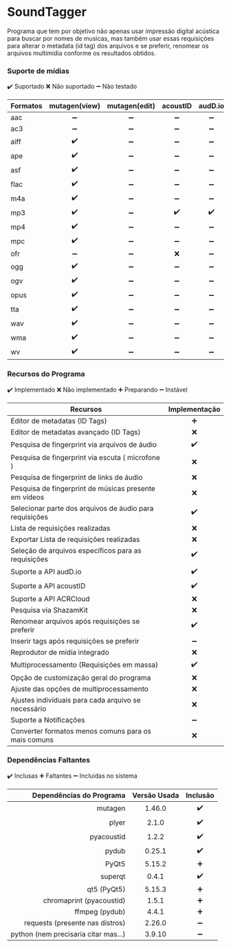 # SoundTagger

Programa que tem por objetivo não apenas usar impressão digital acústica para buscar por nomes de musicas, mas também
usar essas requisições para alterar o metadata (id tag) dos arquivos e se preferir, renomear os arquivos multimídia
conforme os resultados obtidos.

### Suporte de mídias

✔️ Suportado ❌ Não suportado ➖ Não testado

| Formatos | mutagen(view) | mutagen(edit) | acoustID | audD.io |
|----------|:-------------:|:-------------:|:--------:|:-------:|
| aac      |       ➖       |       ➖       |    ➖     |    ➖    |
| ac3      |       ➖       |       ➖       |    ➖     |    ➖    |
| aiff     |      ✔️       |       ➖       |    ➖     |    ➖    |
| ape      |      ✔️       |       ➖       |    ➖     |    ➖    |
| asf      |      ✔️       |       ➖       |    ➖     |    ➖    |
| flac     |      ✔️       |       ➖       |    ➖     |    ➖    |
| m4a      |      ✔️       |       ➖       |    ➖     |    ➖    |
| mp3      |      ✔️️      |       ➖       |    ✔️    |   ✔️    |
| mp4      |      ✔️       |       ➖       |    ➖     |    ➖    |
| mpc      |      ✔️       |       ➖       |    ➖     |    ➖    |
| ofr      |       ➖       |       ➖       |    ❌     |    ➖    |
| ogg      |      ✔️       |       ➖       |    ➖     |    ➖    |
| ogv      |      ✔️       |       ➖       |    ➖     |    ➖    |
| opus     |      ✔️       |       ➖       |    ➖     |    ➖    |
| tta      |      ✔️       |       ➖       |    ➖     |    ➖    |
| wav      |      ✔️       |       ➖       |    ➖     |    ➖    |
| wma      |      ✔️       |       ➖       |    ➖     |    ➖    |
| wv       |      ✔️       |       ➖       |    ➖     |    ➖    |
 
### Recursos do Programa

✔️ Implementado ❌ Não implementado ➕ Preparando ➖ Instável

| Recursos                                                | Implementação |
|---------------------------------------------------------|:-------------:|
| Editor de metadatas (ID Tags)                           |       ➕       |
| Editor de metadatas avançado (ID Tags)                  |       ❌       |
| Pesquisa de fingerprint via arquivos de áudio           |      ✔️       |
| Pesquisa de fingerprint via escuta ( microfone )        |       ❌       |
| Pesquisa de fingerprint de links de áudio               |       ❌       |
| Pesquisa de fingerprint de músicas presente em vídeos   |       ❌       |
| Selecionar parte dos arquivos de áudio para requisições |      ✔️       |
| Lista de requisições realizadas                         |       ❌       |
| Exportar Lista de requisições realizadas                |       ❌       |
| Seleção de arquivos específicos para as requisições     |      ✔️       |
| Suporte a API audD.io                                   |      ✔️       |
| Suporte a API acoustID                                  |      ✔️       |
| Suporte a API ACRCloud                                  |       ❌       |
| Pesquisa via ShazamKit                                  |       ❌       |
| Renomear arquivos após requisições se preferir          |      ✔️       |
| Inserir tags após requisições se preferir               |      ➖️       |
| Reprodutor de mídia integrado                           |       ❌       |
| Multiprocessamento (Requisições em massa)               |      ✔️       |
| Opção de customização geral do programa                 |       ❌       |
| Ajuste das opções de multiprocessamento                 |       ❌       |
| Ajustes indivíduais para cada arquivo se necessário     |       ❌       |
| Suporte a Notificações                                  |      ➖️       |
| Converter formatos menos comuns para os mais comuns     |       ❌       |

### Dependências Faltantes

✔️ Inclusas ➕ Faltantes ➖ Incluídas no sistema

|             Dependências do Programa | Versão Usada | Inclusão |
|-------------------------------------:|:------------:|:--------:|
|                              mutagen |    1.46.0    |    ✔️    |
|                                plyer |    2.1.0     |    ✔️    |
|                           pyacoustid |    1.2.2     |    ✔️    |
|                                pydub |    0.25.1    |    ✔️    |
|                                PyQt5 |    5.15.2    |    ➕     |
|                              superqt |    0.4.1     |    ✔️    |
|                          qt5 (PyQt5) |    5.15.3    |    ➕     |
|             chromaprint (pyacoustid) |    1.5.1     |    ➕     |
|                       ffmpeg (pydub) |    4.4.1     |    ➕     |
|      requests (presente nas distros) |    2.26.0    |    ➖     |
| python (nem precisaria citar mas...) |    3.9.10    |    ➖     |
